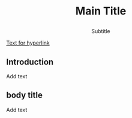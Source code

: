 # <p align="center"> Main Title 

  

<p align="center"> Subtitle</p> 

  

[Text for hyperlink](link)  

   

## Introduction 

Add text 

 

## body title 

Add text  
